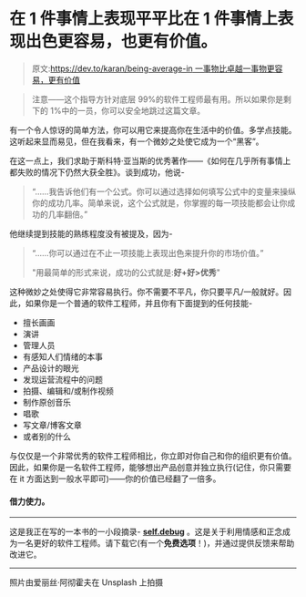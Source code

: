 # 在 1 件事情上表现平平比在 1 件事情上表现出色更容易，也更有价值。

> 原文:[https://dev.to/karan/being-average-in 一事物比卓越一事物更容易，更有价值](https://dev.to/karan/being-average-in--1-things-is-easier-and-more-valuable-than-being-excellent-at-1-thing-1epm)

> 注意——这个指导方针对底层 99%的软件工程师最有用。所以如果你是剩下的 1%中的一员，你可以安全地跳过这篇文章。

有一个令人惊讶的简单方法，你可以用它来提高你在生活中的价值。多学点技能。这听起来显而易见，但在我看来，有一个微妙之处使它成为一个“黑客”。

在这一点上，我们求助于斯科特·亚当斯的优秀著作——《如何在几乎所有事情上都失败的情况下仍然大获全胜》。谈到成功，他说-

> “……我告诉他们有一个公式。你可以通过选择如何填写公式中的变量来操纵你的成功几率。简单来说，这个公式就是，你掌握的每一项技能都会让你成功的几率翻倍。”

他继续提到技能的熟练程度没有被提及，因为-

> “……你可以通过在不止一项技能上表现出色来提升你的市场价值。”
> 
> "用最简单的形式来说，成功的公式就是:**好+好>优秀**"

这种微妙之处使得它非常容易执行。你不需要不平凡，你只要平凡/一般就好。因此，如果你是一个普通的软件工程师，并且你有下面提到的任何技能-

*   擅长画画
*   演讲
*   管理人员
*   有感知人们情绪的本事
*   产品设计的眼光
*   发现运营流程中的问题
*   拍摄、编辑和/或制作视频
*   制作原创音乐
*   唱歌
*   写文章/博客文章
*   或者别的什么

与仅仅是一个非常优秀的软件工程师相比，你立即对你自己和你的组织更有价值。因此，如果你是一名软件工程师，能够想出产品创意并独立执行(记住，你只需要在 it 方面达到一般水平即可)——你的价值已经翻了一倍多。

#### [](#leverage-that-skill)**借力使力。**

* * *

这是我正在写的一本书的一小段摘录- **[self.debug](https://leanpub.com/selfdebug)** 。这是关于利用情感和正念成为一名更好的软件工程师。请下载它(有一个**免费选项**！)，并通过提供反馈来帮助改进它。

* * *

照片由爱丽丝·阿彻霍夫在 Unsplash 上拍摄